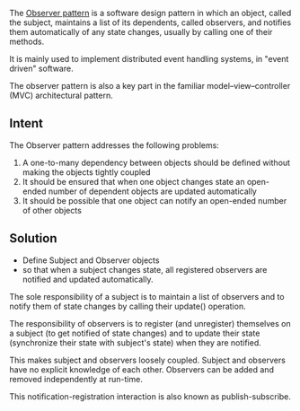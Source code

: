 The [Observer pattern](https://en.wikipedia.org/wiki/Observer_pattern) is a software design pattern in which an object, called the subject, maintains a list of its dependents, called observers, and notifies them automatically of any state changes, usually by calling one of their methods.

It is mainly used to implement distributed event handling systems, in "event driven" software.

The observer pattern is also a key part in the familiar model–view–controller (MVC) architectural pattern.

## Intent
The Observer pattern addresses the following problems:
 1. A one-to-many dependency between objects should be defined without making the objects tightly coupled
 2. It should be ensured that when one object changes state an open-ended number of dependent objects are updated automatically
 3. It should be possible that one object can notify an open-ended number of other objects

## Solution
 * Define Subject and Observer objects
 * so that when a subject changes state, all registered observers are notified and updated automatically.

The sole responsibility of a subject is to maintain a list of observers and to notify them of state changes by calling their update() operation.

The responsibility of observers is to register (and unregister) themselves on a subject (to get notified of state changes) and to update their state (synchronize their state with subject's state) when they are notified.

This makes subject and observers loosely coupled. Subject and observers have no explicit knowledge of each other. Observers can be added and removed independently at run-time.

This notification-registration interaction is also known as publish-subscribe.


